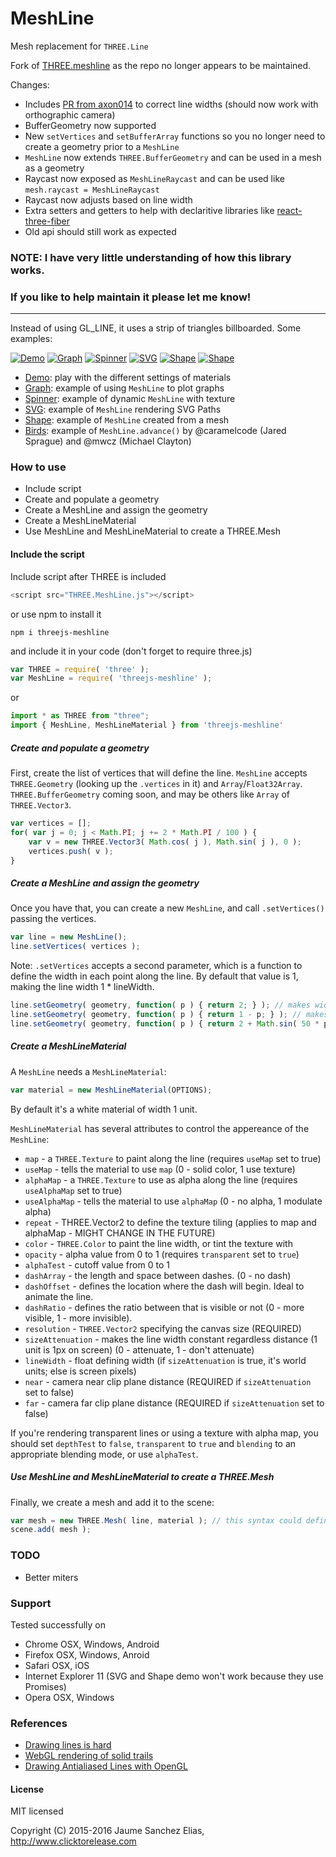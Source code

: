 # MeshLine
Mesh replacement for ```THREE.Line```

Fork of [THREE.meshline](https://github.com/spite/THREE.MeshLine) as the repo no longer appears to be maintained.

Changes:
 * Includes [PR from axon014](https://github.com/spite/THREE.MeshLine/pull/73) to correct line widths (should now work with orthographic camera)
 * BufferGeometry now supported
 * New ```setVertices``` and ```setBufferArray``` functions so you no longer need to create a geometry prior to a ```MeshLine```
 * ```MeshLine``` now extends ```THREE.BufferGeometry``` and can be used in a mesh as a geometry
 * Raycast now exposed as ```MeshLineRaycast``` and can be used like ```mesh.raycast = MeshLineRaycast```
 * Raycast now adjusts based on line width
 * Extra setters and getters to help with declaritive libraries like [react-three-fiber](https://github.com/react-spring/react-three-fiber)
 * Old api should still work as expected

### NOTE: I have very little understanding of how this library works. ### 
### If you like to help maintain it please let me know! ###

---
Instead of using GL_LINE, it uses a strip of triangles billboarded. Some examples:

[![Demo](screenshots/demo.jpg)](https://www.clicktorelease.com/code/THREE.MeshLine/demo/index.html)
[![Graph](screenshots/graph.jpg)](https://www.clicktorelease.com/code/THREE.MeshLine/demo/graph.html)
[![Spinner](screenshots/spinner.jpg)](https://www.clicktorelease.com/code/THREE.MeshLine/demo/spinner.html)
[![SVG](screenshots/svg.jpg)](https://www.clicktorelease.com/code/THREE.MeshLine/demo/svg.html)
[![Shape](screenshots/shape.jpg)](https://www.clicktorelease.com/code/THREE.MeshLine/demo/shape.html)
[![Shape](screenshots/birds.jpg)](https://www.clicktorelease.com/code/THREE.MeshLine/demo/birds.html)

* [Demo](https://www.clicktorelease.com/code/THREE.MeshLine/demo/index.html): play with the different settings of materials
* [Graph](https://www.clicktorelease.com/code/THREE.MeshLine/demo/graph.html): example of using ```MeshLine``` to plot graphs
* [Spinner](https://www.clicktorelease.com/code/THREE.MeshLine/demo/spinner.html): example of dynamic ```MeshLine``` with texture
* [SVG](https://www.clicktorelease.com/code/THREE.MeshLine/demo/svg.html): example of ```MeshLine``` rendering SVG Paths
* [Shape](https://www.clicktorelease.com/code/THREE.MeshLine/demo/shape.html): example of ```MeshLine``` created from a mesh
* [Birds](https://www.clicktorelease.com/code/THREE.MeshLine/demo/birds.html): example of ```MeshLine.advance()``` by @caramelcode (Jared Sprague) and @mwcz (Michael Clayton)

### How to use ####

* Include script
* Create and populate a geometry
* Create a MeshLine and assign the geometry
* Create a MeshLineMaterial
* Use MeshLine and MeshLineMaterial to create a THREE.Mesh

#### Include the script ####

Include script after THREE is included
```js
<script src="THREE.MeshLine.js"></script>
```
or use npm to install it
```
npm i threejs-meshline
```
and include it in your code (don't forget to require three.js)
```js
var THREE = require( 'three' );
var MeshLine = require( 'threejs-meshline' );
```
or
```js
import * as THREE from "three";
import { MeshLine, MeshLineMaterial } from 'threejs-meshline'
```

##### Create and populate a geometry #####

First, create the list of vertices that will define the line. ```MeshLine``` accepts ```THREE.Geometry``` (looking up the ```.vertices``` in it) and ```Array```/```Float32Array```. ```THREE.BufferGeometry``` coming soon, and may be others like ```Array``` of ```THREE.Vector3```.

```js
var vertices = [];
for( var j = 0; j < Math.PI; j += 2 * Math.PI / 100 ) {
	var v = new THREE.Vector3( Math.cos( j ), Math.sin( j ), 0 );
	vertices.push( v );
}
```

##### Create a MeshLine and assign the geometry #####

Once you have that, you can create a new ```MeshLine```, and call ```.setVertices()``` passing the vertices.

```js
var line = new MeshLine();
line.setVertices( vertices );
```

Note: ```.setVertices``` accepts a second parameter, which is a function to define the width in each point along the line. By default that value is 1, making the line width 1 * lineWidth.

```js
line.setGeometry( geometry, function( p ) { return 2; } ); // makes width 2 * lineWidth
line.setGeometry( geometry, function( p ) { return 1 - p; } ); // makes width taper
line.setGeometry( geometry, function( p ) { return 2 + Math.sin( 50 * p ); } ); // makes width sinusoidal
```

##### Create a MeshLineMaterial #####

A ```MeshLine``` needs a ```MeshLineMaterial```:

```js
var material = new MeshLineMaterial(OPTIONS);
```

By default it's a white material of width 1 unit.

```MeshLineMaterial``` has several attributes to control the appereance of the ```MeshLine```:

* ```map``` - a ```THREE.Texture``` to paint along the line (requires ```useMap``` set to true)
* ```useMap``` - tells the material to use ```map``` (0 - solid color, 1 use texture)
* ```alphaMap``` - a ```THREE.Texture``` to use as alpha along the line (requires ```useAlphaMap``` set to true)
* ```useAlphaMap``` - tells the material to use ```alphaMap``` (0 - no alpha, 1 modulate alpha)
* ```repeat``` - THREE.Vector2 to define the texture tiling (applies to map and alphaMap - MIGHT CHANGE IN THE FUTURE)
* ```color``` - ```THREE.Color``` to paint the line width, or tint the texture with
* ```opacity``` - alpha value from 0 to 1 (requires ```transparent``` set to ```true```)
* ```alphaTest``` - cutoff value from 0 to 1
* ```dashArray``` - the length and space between dashes. (0 - no dash)
* ```dashOffset``` - defines the location where the dash will begin. Ideal to animate the line.
* ```dashRatio``` - defines the ratio between that is visible or not (0 - more visible, 1 - more invisible).
* ```resolution``` - ```THREE.Vector2``` specifying the canvas size (REQUIRED)
* ```sizeAttenuation``` - makes the line width constant regardless distance (1 unit is 1px on screen) (0 - attenuate, 1 - don't attenuate)
* ```lineWidth``` - float defining width (if ```sizeAttenuation``` is true, it's world units; else is screen pixels)
* ```near``` - camera near clip plane distance  (REQUIRED if ```sizeAttenuation``` set to false)
* ```far``` - camera far clip plane distance  (REQUIRED if ```sizeAttenuation``` set to false)

If you're rendering transparent lines or using a texture with alpha map, you should set ```depthTest``` to ```false```, ```transparent``` to ```true``` and ```blending``` to an appropriate blending mode, or use ```alphaTest```.

##### Use MeshLine and MeshLineMaterial to create a THREE.Mesh #####

Finally, we create a mesh and add it to the scene:

```js
var mesh = new THREE.Mesh( line, material ); // this syntax could definitely be improved!
scene.add( mesh );
```

### TODO ###

* Better miters

### Support ###

Tested successfully on

* Chrome OSX, Windows, Android
* Firefox OSX, Windows, Anroid
* Safari OSX, iOS
* Internet Explorer 11 (SVG and Shape demo won't work because they use Promises)
* Opera OSX, Windows

### References ###

* [Drawing lines is hard](http://mattdesl.svbtle.com/drawing-lines-is-hard)
* [WebGL rendering of solid trails](http://codeflow.org/entries/2012/aug/05/webgl-rendering-of-solid-trails/)
* [Drawing Antialiased Lines with OpenGL](https://www.mapbox.com/blog/drawing-antialiased-lines/)

#### License ####

MIT licensed

Copyright (C) 2015-2016 Jaume Sanchez Elias, http://www.clicktorelease.com
